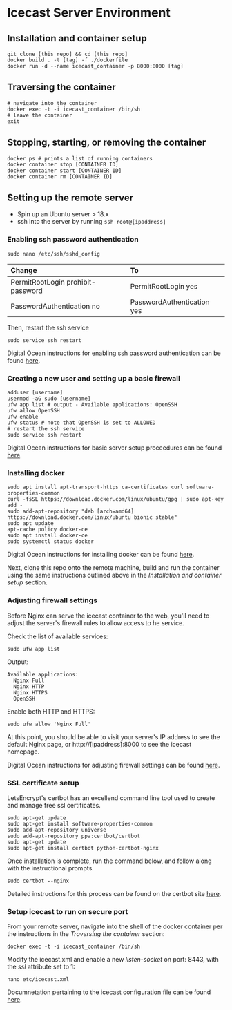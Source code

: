 # Icecast Server Environment

## Installation and container setup

```shell
git clone [this repo] && cd [this repo]
docker build . -t [tag] -f ./dockerfile
docker run -d --name icecast_container -p 8000:8000 [tag]
```

## Traversing the container

```shell
# navigate into the container
docker exec -t -i icecast_container /bin/sh
# leave the container
exit
```

## Stopping, starting, or removing the container

```shell
docker ps # prints a list of running containers
docker container stop [CONTAINER ID]
docker container start [CONTAINER ID]
docker container rm [CONTAINER ID]
```

## Setting up the remote server

* Spin up an Ubuntu server > 18.x
* ssh into the server by running `ssh root@[ipaddress]`

### Enabling ssh password authentication

```shell
sudo nano /etc/ssh/sshd_config
```

| Change                            | To                         |
|:----------------------------------|:---------------------------|
| PermitRootLogin prohibit-password | PermitRootLogin yes        |
| PasswordAuthentication no         | PasswordAuthentication yes |

Then, restart the ssh service

```shell
sudo service ssh restart
```

Digital Ocean instructions for enabling ssh password authentication can be found [here](https://www.digitalocean.com/community/questions/error-permission-denied-publickey-when-i-try-to-ssh).

### Creating a new user and setting up a basic firewall

```shell
adduser [username]
usermod -aG sudo [username]
ufw app list # output - Available applications: OpenSSH
ufw allow OpenSSH
ufw enable
ufw status # note that OpenSSH is set to ALLOWED
# restart the ssh service
sudo service ssh restart
```

Digital Ocean instructions for basic server setup proceedures can be found [here](https://www.digitalocean.com/community/tutorials/initial-server-setup-with-ubuntu-18-04).

### Installing docker

```shell
sudo apt install apt-transport-https ca-certificates curl software-properties-common
curl -fsSL https://download.docker.com/linux/ubuntu/gpg | sudo apt-key add -
sudo add-apt-repository "deb [arch=amd64] https://download.docker.com/linux/ubuntu bionic stable"
sudo apt update
apt-cache policy docker-ce
sudo apt install docker-ce
sudo systemctl status docker
```

Digital Ocean instructions for installing docker can be found [here](https://www.digitalocean.com/community/tutorials/how-to-install-and-use-docker-on-ubuntu-18-04).

Next, clone this repo onto the remote machine, build and run the container using the same instructions outlined above in the _Installation and container setup_ section.

### Adjusting firewall settings

Before Nginx can serve the icecast container to the web, you'll need to adjust the server's firewall rules to allow access to he service.

Check the list of available services:

```shell
sudo ufw app list
```

Output:

```env
Available applications:
  Nginx Full
  Nginx HTTP
  Nginx HTTPS
  OpenSSH
```

Enable both HTTP and HTTPS:

```shell
sudo ufw allow 'Nginx Full'
```

At this point, you should be able to visit your server's IP address to see the default Nginx page, or http://[ipaddress]:8000 to see the icecast homepage.

Digital Ocean instructions for adjusting firewall settings can be found [here](https://www.digitalocean.com/community/tutorials/how-to-install-nginx-on-ubuntu-18-04).

### SSL certificate setup

LetsEncrypt's certbot has an excellend command line tool used to create and manage free ssl certificates.

```shell
sudo apt-get update
sudo apt-get install software-properties-common
sudo add-apt-repository universe
sudo add-apt-repository ppa:certbot/certbot
sudo apt-get update
sudo apt-get install certbot python-certbot-nginx 
```

Once installation is complete, run the command below, and follow along with the instructional prompts.

```shell
sudo certbot --nginx
```

Detailed instructions for this process can be found on the certbot site [here](https://certbot.eff.org/lets-encrypt/ubuntubionic-nginx).

### Setup icecast to run on secure port

From your remote server, navigate into the shell of the docker container per the instructions in the _Traversing the container_ section:

```shell
docker exec -t -i icecast_container /bin/sh
```

Modify the icecast.xml and enable a new _listen-socket_ on port: 8443, with the _ssl_ attribute set to 1:

```shell
nano etc/icecast.xml
```

Documnetation pertaining to the icecast configuration file can be found [here](http://icecast.org/docs/icecast-2.4.1/config-file.html).